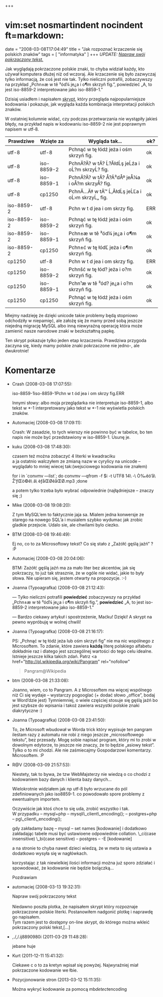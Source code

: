 +++
# vim:set nosmartindent nocindent ft=markdown:
date = "2008-03-08T17:04:49"
title = "Jak rozpoznać krzaczenie się polskich znaków"
tags = [ "informatyka" ]
+++
_UPDATE: [Napraw swój pokrzaczony tekst.](http://krzaki.blizinski.pl/)_

Jak wyglądają pokrzaczone polskie znaki, to chyba widział każdy, kto używał
komputera dłużej niż od wczoraj. Ale krzaczenie się było zazwyczaj tylko
informacją, że coś jest nie tak. Tylko nieliczni potrafili, zobaczywszy na
przykład „Pchn±æ w tê ³ód¼ je¿a i o¶m skrzyñ fig.”, powiedzieć „A, to jest
iso-8859-2 interpretowane jako iso-8859-1.”

Dzisiaj usiadłem i napisałem
[skrypt](http://code.blizinski.pl/shell/encoding.sh.html), który przegląda
najpopularniejsze kodowania i pokazuje, jak wygląda każda kombinacja
interpretacji polskich znaków.

W ostatniej kolumnie widać, czy podczas przetwarzania nie wystąpiły jakieś
błędy, na przykład napis w kodowaniu iso-8859-2 nie jest poprawnym napisem w
utf-8.

Prawdziwe | Wzięte za | Wygląda tak... | ok?  
---|---|---|---  
utf-8 | utf-8 | Pchnąć w tę łódź jeża i ośm skrzyń fig. | ok  
utf-8 | iso-8859-2 | PchnÄ?Ä? w tÄ? Ĺ?ĂłdĹş jeĹźa i oĹ?m skrzyĹ? fig. | ok  
utf-8 | iso-8859-1 | PchnÄ?Ä? w tÄ? Å?Ã³dÅº jeÅ¼a i oÅ?m skrzyÅ? fig. | ok  
utf-8 | cp1250 | PchnÄ…Ä‡ w tÄ™ Ĺ‚ĂłdĹş jeĹĽa i oĹ›m skrzyĹ„ fig. | ok  
iso-8859-2 | utf-8 | Pchn w t d jea i om skrzy fig. | ERR  
iso-8859-2 | iso-8859-2 | Pchnąć w tę łódź jeża i ośm skrzyń fig. | ok  
iso-8859-2 | iso-8859-1 | Pchn±æ w tê ³ód¼ je¿a i o¶m skrzyñ fig. | ok  
iso-8859-2 | cp1250 | Pchn±ć w tę łódĽ jeża i o¶m skrzyń fig. | ok  
cp1250 | utf-8 | Pchn w t d jea i om skrzy fig. | ERR  
cp1250 | iso-8859-2 | Pchnšć w tę łód? jeża i o?m skrzyń fig. | ok  
cp1250 | iso-8859-1 | Pchn¹æ w tê ³ód? je¿a i o?m skrzyñ fig. | ok  
cp1250 | cp1250 | Pchnąć w tę łódź jeża i ośm skrzyń fig. | ok  
  
Miejmy nadzieję że dzięki unicode takie problemy będą stopniowo odchodziły w
niepamięć, ale założę się że mamy przed sobą jeszcze niejedną migrację MySQL
albo inną niewyraźną operację która może zamienić nasze narodowe znaki w
bezkształtną papkę.

Ten skrypt pokazuje tylko jeden etap krzaczenia. Prawdziwa przygoda zaczyna
się, kiedy mamy polskie znaki pokrzaczone nie jedno-, ale dwukrotnie!

# Komentarze

* Crash (2008-03-08 17:07:55): <p>iso-8859-1iso-8859-1Pchn w t ód jea i om skrzy
  fig.ERR</p>  <p>Innymi słowy: albo moja przeglądarka nie interpretuje
  iso-8859-1, albo tekst w *-1 interpretowany jako tekst w *-1 nie wyświetla
  polskich znaków.</p>
* Automaciej (2008-03-08 17:09:11): <p>Crash: W zasadzie, to tych wierszy nie
  powinno być w tabelce, bo ten napis nie może być przedstawiony w iso-8859-1.
  Usunę je.</p>
* kuku (2008-03-08 17:48:30): <p>czasem też można zobaczyć 4 literki w
  kwadraciku<br /> a ja ostatnio walczyłem ze zmianą nazw w cyrylicy na unicode
  &#8211; wyglądało to mniej wiecej tak:(wejsciowego kodowania nie znałem)</p>
  <p>for i in `convmv &#8212;list`; do convmv &#8212;qfrom -f $i -t UTF8 14\ -\
  Ò‰êö’å\ Ž’ƒŒö©ê\ ã\ èƒåŒØêåŒØ.mp3 ;done   </p>  <p>a potem tylko trzeba było
  wybrać odpowiednie (najłądniejsze &#8211; znaczy się ;)</p>
* Mike (2008-03-08 19:08:20): <p>Z tym MySQL&#8217;em to faktycznie jaja sa.
  Mialem jedna konwersje ze starego na nowego SQL&#8217;a i musialem szybko
  wydumac jak zrobic gladkie przejscie. Udalo sie, ale chwilami bylo ciezko.</p>
* BTM (2008-03-08 19:46:49): <p>Ej no, co to za Microsoftowy tekst? Co się stało
  z &#8222;Zażółć gęślą jaźń&#8221; ? :P</p>
* Automaciej (2008-03-08 20:04:06): <p>BTM: Zażółć gęślą jaźń ma za mało liter
  bez akcentów, jak się pokrzaczy, to już tak strasznie, że w ogóle nie widać,
  jakie to były słowa. Nie upieram się, jestem otwarty na propozycje. :-)</p>
* Joanna (Typoagrafka) (2008-03-08 21:12:43): <p>— Tylko nieliczni potrafili
  <strong>powiedzieć</strong> zobaczywszy na przykład „Pchn±æ w tê ³ód¼ je¿a i
  o¶m skrzyñ fig.”, <strong>powiedzieć</strong> „A, to jest iso-8859-2
  interpretowane jako iso-8859-1.”</p>  <p>— Bardzo ciekawy artykuł i
  spostrzeżenie, Maćku! Dzięki! A skrypt na pewno wypróbuję w wolnej chwili!</p>
* Joanna (Typoagrafka) (2008-03-08 21:16:17): <p>PS: „Pchnąć w tę łódź jeża lub
  ośm skrzyń fig” nie ma nic wspólnego z Microsoftem. To zdanie, które zawiera
  <strong>każdą</strong> literę polskiego alfabetu dokładnie raz i dlatego jest
  szczególnej wartości do tego celu idealne. Istnieje jeszcze kilka takich zdań.
  Patrz <a href="http://pl.wikipedia.org/wiki/Pangram" rel="nofollow"
  >Pangram@Wikipedia</a></p>
* btm (2008-03-08 21:33:08): <p>Joanno, wiem, co to Pangram. A z Microsoftem ma
  więcej wspólnego niż Ci się wydaje &#8211; wystarczy pogooglać (+ dodać słowo
  &#8222;office&#8221;, bodaj w Word&#8217;dzie jest) Tymniemniej, o wiele
  częściej stosuje się gęślą jaźń bo jest szybsze do wpisania i takoż zawiera
  wszystki polskie znaki diakrytyczne :)</p>
* Joanna (Typoagrafka) (2008-03-08 23:41:50): <p>To, że Microsoft wbudował w
  Worda trick który wypisuje ten pangram ileśtam razy z automatu nie robi z
  niego jeszcze &#8222;microsoftowego tekstu&#8221;, bez przesady. Mogę sobie
  napisać program, który mi to zrobi w dowolnym edytorze, to jeszcze nie znaczy,
  że to będzie &#8222;asiowy tekst&#8221;. Tylko o to mi chodzi. Ale nie
  zaśmiecajmy Gospodarzowi komentarzy. Microsoftem. :P</p>
* R@V (2008-03-09 21:57:53): <p>Niestety, tak to bywa, że tzw WebMajsterzy nie
  wiedzą o co chodzi z kodowaniem bazy danych i klienta bazy danych&#8230;</p>
  <p>Wielokrotnie widziałem jak np utf-8 było wrzucane do pól zdefiniowanych
  jako iso8859-1. co powodowało spore problemy z ewentualnym importem.</p>
  <p>Oczywiście jak ktoś chce to się uda, zrobić wszystko i tak.<br /> W
  przypadku &#8211; mysql+php &#8211; mysqli\_client\_encoding(); &#8211;
  postgres+php &#8211; pg\_client\_encoding();</p>  <p>gdy zakładamy bazę &#8211;
  mysql &#8211; set names [kodowanie] i dodatkowo zakładając tabele musi być
  ustawioene odpowiednie collation. \_ci(case insensitive) \_bi(case sensitive)
  &#8211; postgres &#8211; -E [kodowanie]</p>  <p>a na stronie to chyba nawet
  dzieci wiedzą, że w meta to się ustawia a dodatkowo wysyła się w
  nagłówkach.</p>  <p>korzystając z tak niewielkiej ilości informacji można już
  sporo zdziałać i spowodować, że kodowanie nie będzie bolączką...</p>
  <p>Pozdrawiam</p>
* automaciej (2008-03-13 19:32:31): <p>Napraw swój pokrzaczony tekst<br /><br
  />Niedawno poszła plotka, że napisałem skrypt który rozpoznaje pokrzaczone
  polskie literki. Postanowiłem nadgonić plotkę i naprawdę go napisałem.<br
  />Tym razem jest to dostępny on-line skrypt, do którego można wkleić
  pokrzaczony polski tekst,[...]</p>
* ,./,/.ij8890980i (2011-03-29 11:48:28): <p>jebane huje</p>
* Kurt (2011-12-11 15:41:32): <p>Ciekawe c o to za kretyn wpisał się powyżej.
  Najwyraźniej miał pokrzaczone kodowanie we łbie.</p>
* Pozycjonowanie stron (2013-03-12 15:11:35): <p>Można wykryć kodowanie za
  pomocą mb<em>detect</em>encoding</p>
